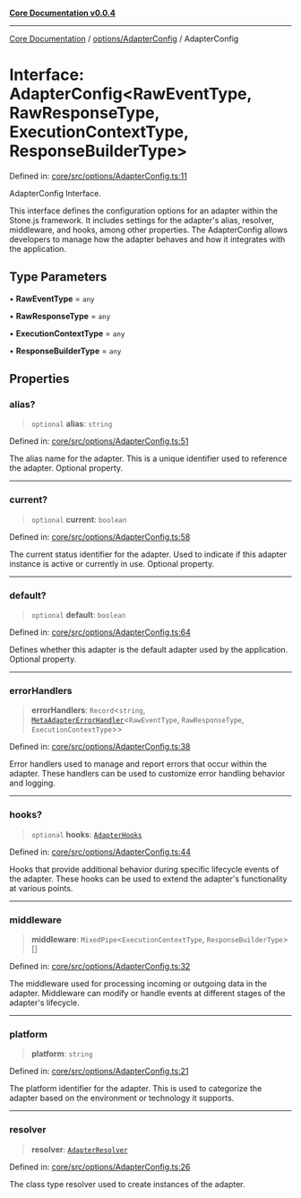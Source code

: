 [**Core Documentation v0.0.4**](../../../README.md)

***

[Core Documentation](../../../modules.md) / [options/AdapterConfig](../README.md) / AdapterConfig

# Interface: AdapterConfig\<RawEventType, RawResponseType, ExecutionContextType, ResponseBuilderType\>

Defined in: [core/src/options/AdapterConfig.ts:11](https://github.com/stonemjs/core/blob/8c14a336c794eb98d8513b950cb1c2786962eaaf/src/options/AdapterConfig.ts#L11)

AdapterConfig Interface.

This interface defines the configuration options for an adapter within the Stone.js framework.
It includes settings for the adapter's alias, resolver, middleware, and hooks, among other properties.
The AdapterConfig allows developers to manage how the adapter behaves and how it integrates with the application.

## Type Parameters

• **RawEventType** = `any`

• **RawResponseType** = `any`

• **ExecutionContextType** = `any`

• **ResponseBuilderType** = `any`

## Properties

### alias?

> `optional` **alias**: `string`

Defined in: [core/src/options/AdapterConfig.ts:51](https://github.com/stonemjs/core/blob/8c14a336c794eb98d8513b950cb1c2786962eaaf/src/options/AdapterConfig.ts#L51)

The alias name for the adapter.
This is a unique identifier used to reference the adapter.
Optional property.

***

### current?

> `optional` **current**: `boolean`

Defined in: [core/src/options/AdapterConfig.ts:58](https://github.com/stonemjs/core/blob/8c14a336c794eb98d8513b950cb1c2786962eaaf/src/options/AdapterConfig.ts#L58)

The current status identifier for the adapter.
Used to indicate if this adapter instance is active or currently in use.
Optional property.

***

### default?

> `optional` **default**: `boolean`

Defined in: [core/src/options/AdapterConfig.ts:64](https://github.com/stonemjs/core/blob/8c14a336c794eb98d8513b950cb1c2786962eaaf/src/options/AdapterConfig.ts#L64)

Defines whether this adapter is the default adapter used by the application.
Optional property.

***

### errorHandlers

> **errorHandlers**: `Record`\<`string`, [`MetaAdapterErrorHandler`](../../../declarations/interfaces/MetaAdapterErrorHandler.md)\<`RawEventType`, `RawResponseType`, `ExecutionContextType`\>\>

Defined in: [core/src/options/AdapterConfig.ts:38](https://github.com/stonemjs/core/blob/8c14a336c794eb98d8513b950cb1c2786962eaaf/src/options/AdapterConfig.ts#L38)

Error handlers used to manage and report errors that occur within the adapter.
These handlers can be used to customize error handling behavior and logging.

***

### hooks?

> `optional` **hooks**: [`AdapterHooks`](../../../declarations/interfaces/AdapterHooks.md)

Defined in: [core/src/options/AdapterConfig.ts:44](https://github.com/stonemjs/core/blob/8c14a336c794eb98d8513b950cb1c2786962eaaf/src/options/AdapterConfig.ts#L44)

Hooks that provide additional behavior during specific lifecycle events of the adapter.
These hooks can be used to extend the adapter's functionality at various points.

***

### middleware

> **middleware**: `MixedPipe`\<`ExecutionContextType`, `ResponseBuilderType`\>[]

Defined in: [core/src/options/AdapterConfig.ts:32](https://github.com/stonemjs/core/blob/8c14a336c794eb98d8513b950cb1c2786962eaaf/src/options/AdapterConfig.ts#L32)

The middleware used for processing incoming or outgoing data in the adapter.
Middleware can modify or handle events at different stages of the adapter's lifecycle.

***

### platform

> **platform**: `string`

Defined in: [core/src/options/AdapterConfig.ts:21](https://github.com/stonemjs/core/blob/8c14a336c794eb98d8513b950cb1c2786962eaaf/src/options/AdapterConfig.ts#L21)

The platform identifier for the adapter.
This is used to categorize the adapter based on the environment or technology it supports.

***

### resolver

> **resolver**: [`AdapterResolver`](../../../declarations/type-aliases/AdapterResolver.md)

Defined in: [core/src/options/AdapterConfig.ts:26](https://github.com/stonemjs/core/blob/8c14a336c794eb98d8513b950cb1c2786962eaaf/src/options/AdapterConfig.ts#L26)

The class type resolver used to create instances of the adapter.
